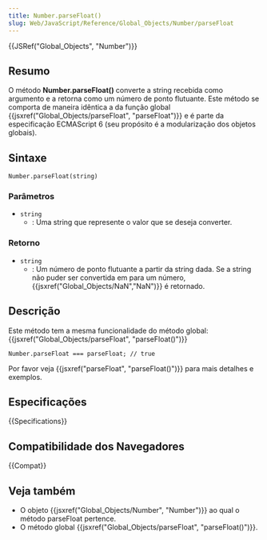 ```yaml
---
title: Number.parseFloat()
slug: Web/JavaScript/Reference/Global_Objects/Number/parseFloat
---
```


{{JSRef("Global_Objects", "Number")}}

## Resumo

O método **Number.parseFloat()** converte a string recebida como argumento e a retorna como um número de ponto flutuante. Este método se comporta de maneira idêntica a da função global {{jsxref("Global_Objects/parseFloat", "parseFloat")}} e é parte da especificação ECMAScript 6 (seu propósito é a modularização dos objetos globais).

## Sintaxe

```
Number.parseFloat(string)
```

### Parâmetros

- `string`
  - : Uma string que represente o valor que se deseja converter.

### Retorno

- `string`
  - : Um número de ponto flutuante a partir da string dada. Se a string não puder ser convertida em para um número, {{jsxref("Global_Objects/NaN","NaN")}} é retornado.

## Descrição

Este método tem a mesma funcionalidade do método global: {{jsxref("Global_Objects/parseFloat", "parseFloat()")}}

```
Number.parseFloat === parseFloat; // true
```

Por favor veja {{jsxref("parseFloat", "parseFloat()")}} para mais detalhes e exemplos.

## Especificações

{{Specifications}}

## Compatibilidade dos Navegadores

{{Compat}}

## Veja também

- O objeto {{jsxref("Global_Objects/Number", "Number")}} ao qual o método parseFloat pertence.
- O método global {{jsxref("Global_Objects/parseFloat", "parseFloat()")}}.
